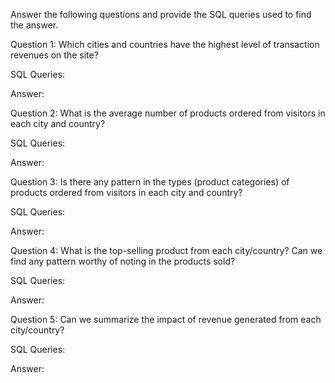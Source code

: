 Answer the following questions and provide the SQL queries used to find the answer.

Question 1: Which cities and countries have the highest level of transaction revenues on the site?

SQL Queries:

Answer:

Question 2: What is the average number of products ordered from visitors in each city and country?

SQL Queries:

Answer:

Question 3: Is there any pattern in the types (product categories) of products ordered from visitors in each city and country?

SQL Queries:

Answer:

Question 4: What is the top-selling product from each city/country? Can we find any pattern worthy of noting in the products sold?

SQL Queries:

Answer:

Question 5: Can we summarize the impact of revenue generated from each city/country?

SQL Queries:

Answer:
